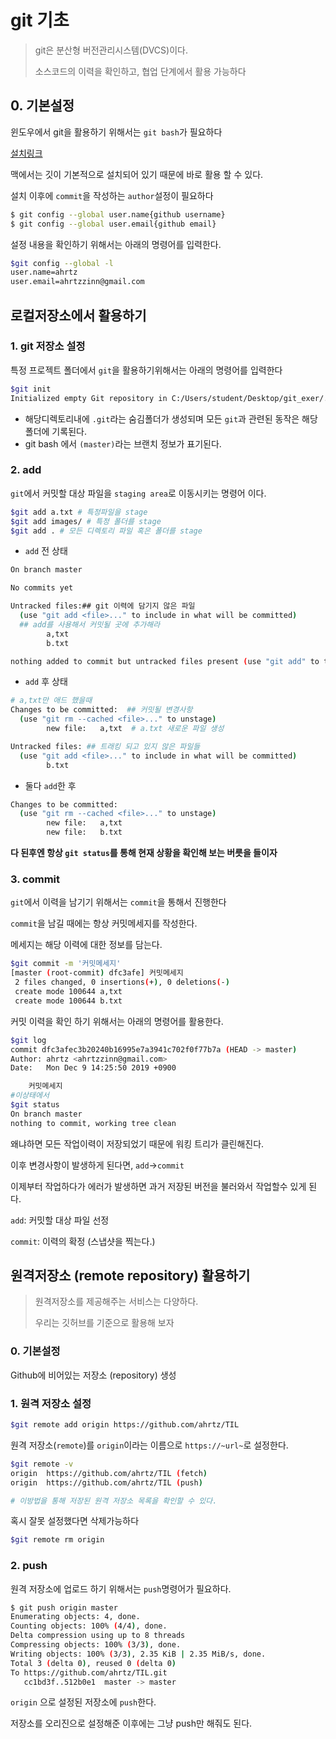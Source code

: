 # git 기초

> git은 분산형 버전관리시스템(DVCS)이다.
>
> 소스코드의 이력을 확인하고, 협업 단계에서 활용 가능하다

## 0. 기본설정

윈도우에서 git을 활용하기 위해서는 `git bash`가 필요하다

[설치링크](https://gitforwindows.org/)

맥에서는 깃이 기본적으로 설치되어 있기 때문에 바로 활용 할 수 있다.

설치 이후에 `commit`을 작성하는 `author`설정이 필요하다 

```bash
$ git config --global user.name{github username}
$ git config --global user.email{github email}

```

설정 내용을 확인하기 위해서는 아래의 명령어를 입력한다. 

```bash
$git config --global -l
user.name=ahrtz
user.email=ahrtzzinn@gmail.com

```

## 로컬저장소에서 활용하기

### 1. git 저장소 설정

특정 프로젝트 폴더에서 `git`을 활용하기위해서는 아래의 명령어를 입력한다

```bash
$git init
Initialized empty Git repository in C:/Users/student/Desktop/git_exer/.git/

```

* 해당디렉토리내에 `.git`라는 숨김폴더가 생성되며 모든 `git`과 관련된 동작은 해당폴더에 기록된다.
* git bash 에서 `(master)`라는 브랜치 정보가 표기된다.

### 2. add

`git`에서 커밋할 대상 파일을 `staging area`로 이동시키는 명령어 이다. 

```bash
$git add a.txt # 특정파일을 stage
$git add images/ # 특정 폴더를 stage
$git add . # 모든 디렉토리 파일 혹은 폴더를 stage
```

* `add` 전 상태

```bash
On branch master

No commits yet

Untracked files:## git 이력에 담기지 않은 파일
  (use "git add <file>..." to include in what will be committed) 
  ## add를 사용해서 커밋될 곳에 추가해라 
        a,txt
        b.txt

nothing added to commit but untracked files present (use "git add" to track)

```



* `add` 후 상태 

```bash
# a,txt만 애드 했을때
Changes to be committed:  ## 커밋될 변경사항 
  (use "git rm --cached <file>..." to unstage)
        new file:   a,txt  # a.txt 새로운 파일 생성

Untracked files: ## 트래킹 되고 있지 않은 파일들
  (use "git add <file>..." to include in what will be committed)
        b.txt

```



* 둘다 `add`한 후

```bash
Changes to be committed:
  (use "git rm --cached <file>..." to unstage)
        new file:   a,txt
        new file:   b.txt


```

**다 된후엔 항상 `git status`를 통해 현재 상황을 확인해 보는 버릇을 들이자**

### 3. commit

`git`에서 이력을 남기기 위해서는 `commit`을 통해서 진행한다

`commit`을 남길 때에는 항상 커밋메세지를 작성한다. 

메세지는 해당 이력에 대한 정보를 담는다.

```bash
$git commit -m '커밋메세지'
[master (root-commit) dfc3afe] 커밋메세지
 2 files changed, 0 insertions(+), 0 deletions(-)
 create mode 100644 a,txt
 create mode 100644 b.txt


```

커밋 이력을 확인 하기 위해서는 아래의 명령어를 활용한다.

```bash
$git log
commit dfc3afec3b20240b16995e7a3941c702f0f77b7a (HEAD -> master)
Author: ahrtz <ahrtzzinn@gmail.com>
Date:   Mon Dec 9 14:25:50 2019 +0900

    커밋메세지
#이상태에서 
$git status
On branch master
nothing to commit, working tree clean

```

왜냐하면 모든 작업이력이 저장되었기 때문에 워킹 트리가 클린해진다. 

이후 변경사항이 발생하게 된다면, `add`->`commit`

이제부터 작업하다가 에러가 발생하면 과거 저장된 버전을 불러와서 작업할수 있게 된다. 

`add`: 커밋할 대상 파일 선정

`commit`: 이력의 확정 (스냅샷을 찍는다.)



## 원격저장소 (remote repository) 활용하기

> 원격저장소를 제공해주는 서비스는 다양하다. 
>
> 우리는 깃허브를 기준으로 활용해 보자 

### 0. 기본설정

Github에 비어있는 저장소 (repository) 생성

### 1. 원격 저장소 설정

```bash
$git remote add origin https://github.com/ahrtz/TIL
```

원격 저장소(`remote`)를 `origin`이라는 이름으로 `https://~url~`로 설정한다.

```bash
$git remote -v
origin  https://github.com/ahrtz/TIL (fetch)
origin  https://github.com/ahrtz/TIL (push)

# 이방법을 통해 저장된 원격 저장소 목록을 확인할 수 있다.
```



혹시 잘못 설정했다면 삭제가능하다

```bash
$git remote rm origin
```

### 2. push

원격 저장소에 업로드 하기 위해서는 `push`명령어가 필요하다.

```bash
$ git push origin master
Enumerating objects: 4, done.
Counting objects: 100% (4/4), done.
Delta compression using up to 8 threads
Compressing objects: 100% (3/3), done.
Writing objects: 100% (3/3), 2.35 KiB | 2.35 MiB/s, done.
Total 3 (delta 0), reused 0 (delta 0)
To https://github.com/ahrtz/TIL.git
   cc1bd3f..512b0e1  master -> master

```

`origin` 으로 설정된 저장소에 `push`한다.

저장소를 오리진으로 설정해준 이후에는 그냥 push만 해줘도 된다.